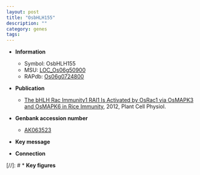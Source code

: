 ```yaml
---
layout: post
title: "OsbHLH155"
description: ""
category: genes
tags: 
---
```


* **Information**  
    + Symbol: OsbHLH155  
    + MSU: [LOC_Os06g50900](http://rice.plantbiology.msu.edu/cgi-bin/ORF_infopage.cgi?orf=LOC_Os06g50900)  
    + RAPdb: [Os06g0724800](http://rapdb.dna.affrc.go.jp/viewer/gbrowse_details/irgsp1?name=Os06g0724800)  

* **Publication**  
    + [The bHLH Rac Immunity1 RAI1 Is Activated by OsRac1 via OsMAPK3 and OsMAPK6 in Rice Immunity](http://www.ncbi.nlm.nih.gov/pubmed?term=The+bHLH+Rac+Immunity1+RAI1+Is+Activated+by+OsRac1+via+OsMAPK3+and+OsMAPK6+in+Rice+Immunity%5BTitle%5D), 2012, Plant Cell Physiol.

* **Genbank accession number**  
    + [AK063523](http://www.ncbi.nlm.nih.gov/nuccore/AK063523)

* **Key message**  

* **Connection**  

[//]: # * **Key figures**  


